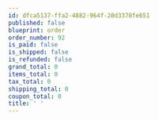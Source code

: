 ```yaml
---
id: dfca5137-ffa2-4882-964f-20d3378fe651
published: false
blueprint: order
order_number: 92
is_paid: false
is_shipped: false
is_refunded: false
grand_total: 0
items_total: 0
tax_total: 0
shipping_total: 0
coupon_total: 0
title: ' '
---
```

